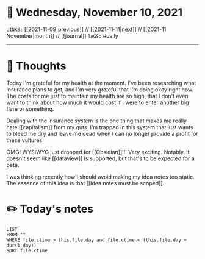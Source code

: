 # 📅 Wednesday, November 10, 2021
`LINKS:` [[2021-11-09|previous]] // [[2021-11-11|next]] // [[2021-11 November|month]] // [[journal]] 
`TAGS:` #daily

---
# 💭 Thoughts
Today I'm grateful for my health at the moment. I've been researching what insurance plans to get, and I'm very grateful that I'm doing okay right now. The costs for me just to maintain my health are so high, that I don't even want to think about how much it would cost if I were to enter another big flare or something. 

Dealing with the insurance system is the one thing that makes me really hate [[capitalism]] from my guts. I'm trapped in this system that just wants to bleed me dry and leave me dead when I can no longer provide a profit for these vultures. 

OMG! WYSIWYG just dropped for [[Obsidian]]!!! Very exciting. Notably, it doesn't seem like [[dataview]] is supported, but that's to be expected for a beta. 

I was thinking recently how I should avoid making my idea notes too static. The essence of this idea is that [[Idea notes must be scoped]]. 

# ✏️ Today's notes
```dataview
LIST 
FROM ""
WHERE file.ctime > this.file.day and file.ctime < (this.file.day + dur(1 day))
SORT file.ctime
```
